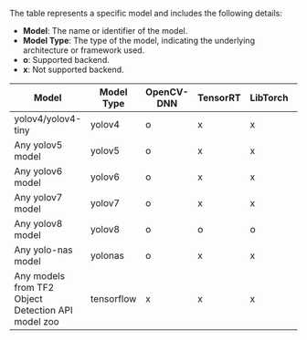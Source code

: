 
The table represents a specific model and includes the following details:

- **Model**: The name or identifier of the model.
- **Model Type**: The type of the model, indicating the underlying architecture or framework used.
- **o**: Supported backend.
- **x**: Not supported backend.


| Model                                              | Model Type | OpenCV-DNN | TensorRT | LibTorch | Onnx-runtime | LibTensorflow |
|----------------------------------------------------|------------|------------|----------|----------|--------------|---------------|
| yolov4/yolov4-tiny                                 | yolov4     | o          | x        | x        | x            | x             |
| Any yolov5 model                              | yolov5     | o          | x        | x        | x            | x             |
| Any yolov6 model                              | yolov6     | o          | x        | x        | x            | x             |
| Any yolov7 model                              | yolov7     | o          | x        | x        | x            | x             |
| Any yolov8 model                              | yolov8     | o          | o        | o        | o            | x             |
| Any yolo-nas model                            | yolonas    | o          | x        | x        | o            | x             |
| Any models from TF2 Object Detection API model zoo | tensorflow | x          | x        | x        | x            | o             |

